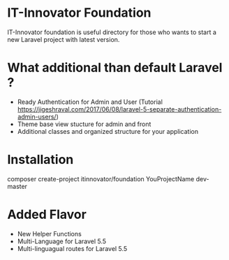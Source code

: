 # IT-Innovator Foundation
IT-Innovator foundation is useful directory for those who wants to start a new Laravel project with latest version.

# What additional than default Laravel ?
- Ready Authentication for Admin and User (Tutorial https://jigeshraval.com/2017/06/08/laravel-5-separate-authentication-admin-users/)
- Theme base view stucture for admin and front
- Additional classes and organized structure for your application

# Installation
composer create-project itinnovator/foundation YouProjectName dev-master

# Added Flavor
- New Helper Functions
- Multi-Language for Laravel 5.5
- Multi-linguagual routes for Laravel 5.5
